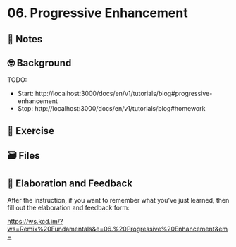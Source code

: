 # 06. Progressive Enhancement

## 📝 Notes

## 🤓 Background

TODO:

- Start: http://localhost:3000/docs/en/v1/tutorials/blog#progressive-enhancement
- Stop: http://localhost:3000/docs/en/v1/tutorials/blog#homework

## 💪 Exercise

## 🗃 Files

## 🦉 Elaboration and Feedback

After the instruction, if you want to remember what you've just learned, then
fill out the elaboration and feedback form:

https://ws.kcd.im/?ws=Remix%20Fundamentals&e=06.%20Progressive%20Enhancement&em=
